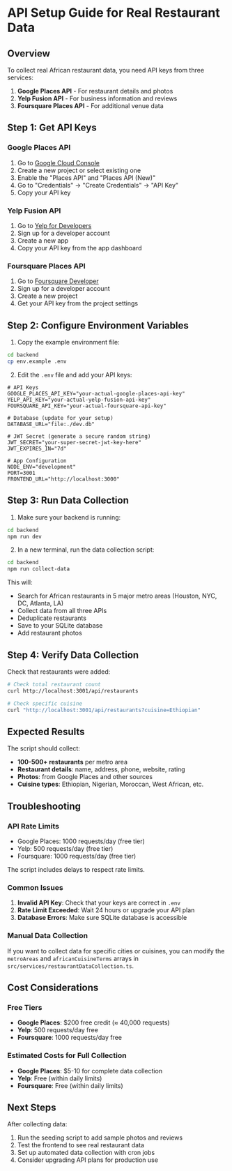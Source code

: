 # API Setup Guide for Real Restaurant Data

## Overview
To collect real African restaurant data, you need API keys from three services:
1. **Google Places API** - For restaurant details and photos
2. **Yelp Fusion API** - For business information and reviews
3. **Foursquare Places API** - For additional venue data

## Step 1: Get API Keys

### Google Places API
1. Go to [Google Cloud Console](https://console.cloud.google.com/)
2. Create a new project or select existing one
3. Enable the "Places API" and "Places API (New)"
4. Go to "Credentials" → "Create Credentials" → "API Key"
5. Copy your API key

### Yelp Fusion API
1. Go to [Yelp for Developers](https://www.yelp.com/developers)
2. Sign up for a developer account
3. Create a new app
4. Copy your API key from the app dashboard

### Foursquare Places API
1. Go to [Foursquare Developer](https://developer.foursquare.com/)
2. Sign up for a developer account
3. Create a new project
4. Get your API key from the project settings

## Step 2: Configure Environment Variables

1. Copy the example environment file:
```bash
cd backend
cp env.example .env
```

2. Edit the `.env` file and add your API keys:
```env
# API Keys
GOOGLE_PLACES_API_KEY="your-actual-google-places-api-key"
YELP_API_KEY="your-actual-yelp-fusion-api-key"
FOURSQUARE_API_KEY="your-actual-foursquare-api-key"

# Database (update for your setup)
DATABASE_URL="file:./dev.db"

# JWT Secret (generate a secure random string)
JWT_SECRET="your-super-secret-jwt-key-here"
JWT_EXPIRES_IN="7d"

# App Configuration
NODE_ENV="development"
PORT=3001
FRONTEND_URL="http://localhost:3000"
```

## Step 3: Run Data Collection

1. Make sure your backend is running:
```bash
cd backend
npm run dev
```

2. In a new terminal, run the data collection script:
```bash
cd backend
npm run collect-data
```

This will:
- Search for African restaurants in 5 major metro areas (Houston, NYC, DC, Atlanta, LA)
- Collect data from all three APIs
- Deduplicate restaurants
- Save to your SQLite database
- Add restaurant photos

## Step 4: Verify Data Collection

Check that restaurants were added:
```bash
# Check total restaurant count
curl http://localhost:3001/api/restaurants

# Check specific cuisine
curl "http://localhost:3001/api/restaurants?cuisine=Ethiopian"
```

## Expected Results

The script should collect:
- **100-500+ restaurants** per metro area
- **Restaurant details**: name, address, phone, website, rating
- **Photos**: from Google Places and other sources
- **Cuisine types**: Ethiopian, Nigerian, Moroccan, West African, etc.

## Troubleshooting

### API Rate Limits
- Google Places: 1000 requests/day (free tier)
- Yelp: 500 requests/day (free tier)
- Foursquare: 1000 requests/day (free tier)

The script includes delays to respect rate limits.

### Common Issues
1. **Invalid API Key**: Check that your keys are correct in `.env`
2. **Rate Limit Exceeded**: Wait 24 hours or upgrade your API plan
3. **Database Errors**: Make sure SQLite database is accessible

### Manual Data Collection
If you want to collect data for specific cities or cuisines, you can modify the `metroAreas` and `africanCuisineTerms` arrays in `src/services/restaurantDataCollection.ts`.

## Cost Considerations

### Free Tiers
- **Google Places**: $200 free credit (≈ 40,000 requests)
- **Yelp**: 500 requests/day free
- **Foursquare**: 1000 requests/day free

### Estimated Costs for Full Collection
- **Google Places**: $5-10 for complete data collection
- **Yelp**: Free (within daily limits)
- **Foursquare**: Free (within daily limits)

## Next Steps

After collecting data:
1. Run the seeding script to add sample photos and reviews
2. Test the frontend to see real restaurant data
3. Set up automated data collection with cron jobs
4. Consider upgrading API plans for production use
